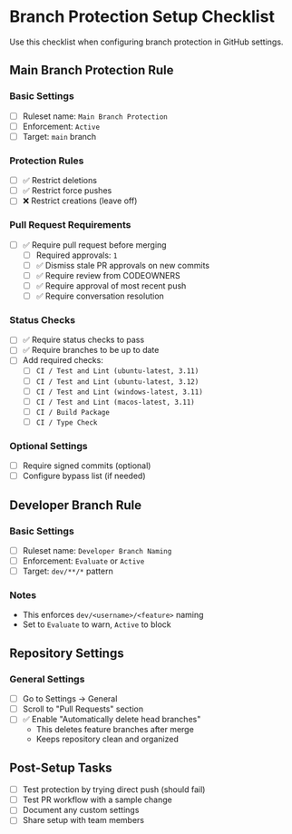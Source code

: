# Branch Protection Setup Checklist

Use this checklist when configuring branch protection in GitHub settings.

## Main Branch Protection Rule

### Basic Settings

- [ ] Ruleset name: `Main Branch Protection`
- [ ] Enforcement: `Active`
- [ ] Target: `main` branch

### Protection Rules

- [ ] ✅ Restrict deletions
- [ ] ✅ Restrict force pushes
- [ ] ❌ Restrict creations (leave off)

### Pull Request Requirements

- [ ] ✅ Require pull request before merging
  - [ ] Required approvals: `1`
  - [ ] ✅ Dismiss stale PR approvals on new commits
  - [ ] ✅ Require review from CODEOWNERS
  - [ ] ✅ Require approval of most recent push
  - [ ] ✅ Require conversation resolution

### Status Checks

- [ ] ✅ Require status checks to pass
- [ ] ✅ Require branches to be up to date
- [ ] Add required checks:
  - [ ] `CI / Test and Lint (ubuntu-latest, 3.11)`
  - [ ] `CI / Test and Lint (ubuntu-latest, 3.12)`
  - [ ] `CI / Test and Lint (windows-latest, 3.11)`
  - [ ] `CI / Test and Lint (macos-latest, 3.11)`
  - [ ] `CI / Build Package`
  - [ ] `CI / Type Check`

### Optional Settings

- [ ] Require signed commits (optional)
- [ ] Configure bypass list (if needed)

## Developer Branch Rule

### Basic Settings

- [ ] Ruleset name: `Developer Branch Naming`
- [ ] Enforcement: `Evaluate` or `Active`
- [ ] Target: `dev/**/*` pattern

### Notes

- This enforces `dev/<username>/<feature>` naming
- Set to `Evaluate` to warn, `Active` to block

## Repository Settings

### General Settings
- [ ] Go to Settings → General
- [ ] Scroll to "Pull Requests" section
- [ ] ✅ Enable "Automatically delete head branches"
  - This deletes feature branches after merge
  - Keeps repository clean and organized

## Post-Setup Tasks

- [ ] Test protection by trying direct push (should fail)
- [ ] Test PR workflow with a sample change
- [ ] Document any custom settings
- [ ] Share setup with team members
